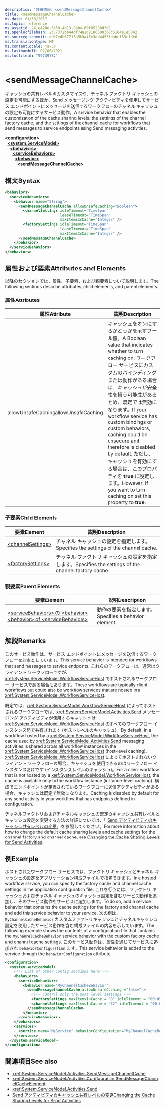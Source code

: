 ```yaml
---
description: '詳細情報: <sendMessageChannelCache>'
title: <sendMessageChannelCache>
ms.date: 03/30/2017
ms.topic: reference
ms.assetid: 241e428e-5030-4b13-8a0a-69f05288d3d9
ms.openlocfilehash: 2c77372bb44df74a1d2186500367c5164e1e5042
ms.sourcegitcommit: ddf7edb67715a5b9a45e3dd44536dabc153c1de0
ms.translationtype: MT
ms.contentlocale: ja-JP
ms.lasthandoff: 02/06/2021
ms.locfileid: "99739782"
---
```

# \<sendMessageChannelCache>

<span data-ttu-id="00ec0-102">キャッシュの共有レベルのカスタマイズや、チャネル ファクトリ キャッシュの設定を可能にするほか、Send メッセージング アクティビティを使用してサービス エンドポイントにメッセージを送信するワークフローのチャネル キャッシュの設定も可能にするサービス動作。</span><span class="sxs-lookup"><span data-stu-id="00ec0-102">A service behavior that enables the customization of the cache sharing levels, the settings of the channel factory cache, and the settings of the channel cache for workflows that send messages to service endpoints using Send messaging activities.</span></span>  
  
[**\<configuration>**](../configuration-element.md)\
&nbsp;&nbsp;[**\<system.ServiceModel>**](system-servicemodel-of-workflow.md)\
&nbsp;&nbsp;&nbsp;&nbsp;[**\<behaviors>**](behaviors-of-workflow.md)\
&nbsp;&nbsp;&nbsp;&nbsp;&nbsp;&nbsp;[**\<serviceBehaviors>**](servicebehaviors-of-workflow.md)\
&nbsp;&nbsp;&nbsp;&nbsp;&nbsp;&nbsp;&nbsp;&nbsp;[**\<behavior>**](behavior-of-servicebehaviors-of-workflow.md)\
&nbsp;&nbsp;&nbsp;&nbsp;&nbsp;&nbsp;&nbsp;&nbsp;&nbsp;&nbsp;**\<sendMessageChannelCache>**  
  
## <a name="syntax"></a><span data-ttu-id="00ec0-103">構文</span><span class="sxs-lookup"><span data-stu-id="00ec0-103">Syntax</span></span>  
  
```xml  
<behaviors>
  <serviceBehaviors>
    <behavior name="String">
      <sendMessageChannelCache allowUnsafeCaching="Boolean">
        <channelSettings idleTimeout="TimeSpan"
                         leaseTimeout="TimeSpan"
                         maxItemsInCache="Integer" />
        <factorySettings idleTimeout="TimeSpan"
                         leaseTimeout="TimeSpan"
                         maxItemsInCache="Integer" />
      </sendMessageChannelCache>
    </behavior>
  </serviceBehaviors>
</behaviors>  
```  
  
## <a name="attributes-and-elements"></a><span data-ttu-id="00ec0-104">属性および要素</span><span class="sxs-lookup"><span data-stu-id="00ec0-104">Attributes and Elements</span></span>  

 <span data-ttu-id="00ec0-105">以降のセクションでは、属性、子要素、および親要素について説明します。</span><span class="sxs-lookup"><span data-stu-id="00ec0-105">The following sections describe attributes, child elements, and parent elements.</span></span>  
  
### <a name="attributes"></a><span data-ttu-id="00ec0-106">属性</span><span class="sxs-lookup"><span data-stu-id="00ec0-106">Attributes</span></span>  
  
|<span data-ttu-id="00ec0-107">属性</span><span class="sxs-lookup"><span data-stu-id="00ec0-107">Attribute</span></span>|<span data-ttu-id="00ec0-108">説明</span><span class="sxs-lookup"><span data-stu-id="00ec0-108">Description</span></span>|  
|---------------|-----------------|  
|<span data-ttu-id="00ec0-109">allowUnsafeCaching</span><span class="sxs-lookup"><span data-stu-id="00ec0-109">allowUnsafeCaching</span></span>|<span data-ttu-id="00ec0-110">キャッシュをオンにするかどうかを示すブール値。</span><span class="sxs-lookup"><span data-stu-id="00ec0-110">A Boolean value that indicates whether to turn caching on.</span></span> <span data-ttu-id="00ec0-111">ワークフロー サービスにカスタムのバインディングまたは動作がある場合は、キャッシュが安全性を損う可能性があるため、既定では無効になります。</span><span class="sxs-lookup"><span data-stu-id="00ec0-111">If your workflow service has custom bindings or custom behaviors, caching could be unsecure and therefore is disabled by default.</span></span> <span data-ttu-id="00ec0-112">ただし、キャッシュを有効にする場合は、このプロパティを **true** に設定します。</span><span class="sxs-lookup"><span data-stu-id="00ec0-112">However, if you want to turn caching on set this property to **true**.</span></span>|  
  
### <a name="child-elements"></a><span data-ttu-id="00ec0-113">子要素</span><span class="sxs-lookup"><span data-stu-id="00ec0-113">Child Elements</span></span>  
  
|<span data-ttu-id="00ec0-114">要素</span><span class="sxs-lookup"><span data-stu-id="00ec0-114">Element</span></span>|<span data-ttu-id="00ec0-115">説明</span><span class="sxs-lookup"><span data-stu-id="00ec0-115">Description</span></span>|  
|-------------|-----------------|  
|[\<channelSettings>](channelsettings.md)|<span data-ttu-id="00ec0-116">チャネル キャッシュの設定を指定します。</span><span class="sxs-lookup"><span data-stu-id="00ec0-116">Specifies the settings of the channel cache.</span></span>|  
|[\<factorySettings>](factorysettings.md)|<span data-ttu-id="00ec0-117">チャネル ファクトリ キャッシュの設定を指定します。</span><span class="sxs-lookup"><span data-stu-id="00ec0-117">Specifies the settings of the channel factory cache.</span></span>|  
  
### <a name="parent-elements"></a><span data-ttu-id="00ec0-118">親要素</span><span class="sxs-lookup"><span data-stu-id="00ec0-118">Parent Elements</span></span>  
  
|<span data-ttu-id="00ec0-119">要素</span><span class="sxs-lookup"><span data-stu-id="00ec0-119">Element</span></span>|<span data-ttu-id="00ec0-120">説明</span><span class="sxs-lookup"><span data-stu-id="00ec0-120">Description</span></span>|  
|-------------|-----------------|  
|[<span data-ttu-id="00ec0-121">\<serviceBehaviors> の \<behavior></span><span class="sxs-lookup"><span data-stu-id="00ec0-121">\<behavior> of \<serviceBehaviors></span></span>](behavior-of-servicebehaviors-of-workflow.md)|<span data-ttu-id="00ec0-122">動作の要素を指定します。</span><span class="sxs-lookup"><span data-stu-id="00ec0-122">Specifies a behavior element.</span></span>|  
  
## <a name="remarks"></a><span data-ttu-id="00ec0-123">解説</span><span class="sxs-lookup"><span data-stu-id="00ec0-123">Remarks</span></span>  

 <span data-ttu-id="00ec0-124">このサービス動作は、サービス エンドポイントにメッセージを送信するワークフローを対象としています。</span><span class="sxs-lookup"><span data-stu-id="00ec0-124">This service behavior is intended for workflows that send messages to service endpoints.</span></span> <span data-ttu-id="00ec0-125">これらのワークフローは、通常はクライアント ワークフローですが、<xref:System.ServiceModel.WorkflowServiceHost> でホストされるワークフロー サービスである場合もあります。</span><span class="sxs-lookup"><span data-stu-id="00ec0-125">These workflows are typically client workflows but could also be workflow services that are hosted in a <xref:System.ServiceModel.WorkflowServiceHost>.</span></span>  
  
 <span data-ttu-id="00ec0-126">既定では、<xref:System.ServiceModel.WorkflowServiceHost> によってホストされるワークフローでは、<xref:System.ServiceModel.Activities.Send> メッセージング アクティビティが使用するキャッシュは <xref:System.ServiceModel.WorkflowServiceHost> のすべてのワークフロー インスタンス間で共有されます (ホストレベルのキャッシュ)。</span><span class="sxs-lookup"><span data-stu-id="00ec0-126">By default, in a workflow hosted by a <xref:System.ServiceModel.WorkflowServiceHost>, the cache used by <xref:System.ServiceModel.Activities.Send> messaging activities is shared across all workflow instances in the <xref:System.ServiceModel.WorkflowServiceHost> (host-level caching).</span></span> <span data-ttu-id="00ec0-127"><xref:System.ServiceModel.WorkflowServiceHost> によってホストされないクライアント ワークフローの場合、キャッシュを使用できるのはワークフロー インスタンスだけです (インスタンスレベルのキャッシュ)。</span><span class="sxs-lookup"><span data-stu-id="00ec0-127">For a client workflow that is not hosted by a <xref:System.ServiceModel.WorkflowServiceHost>, the cache is available only to the workflow instance (instance-level caching).</span></span> <span data-ttu-id="00ec0-128">構成でエンドポイントが定義されているワークフローに送信アクティビティがある場合、キャッシュは既定で無効になります。</span><span class="sxs-lookup"><span data-stu-id="00ec0-128">Caching is disabled by default for any send activity in your workflow that has endpoints defined in configuration.</span></span>  
  
 <span data-ttu-id="00ec0-129">チャネルファクトリおよびチャネルキャッシュの既定のキャッシュ共有レベルとキャッシュ設定を変更する方法の詳細については、「 [Send アクティビティのキャッシュ共有レベルの変更](../../../wcf/feature-details/changing-the-cache-sharing-levels-for-send-activities.md)」を参照してください。</span><span class="sxs-lookup"><span data-stu-id="00ec0-129">For more information about how to change the default cache sharing levels and cache settings for the channel factory and channel cache, see [Changing the Cache Sharing Levels for Send Activities](../../../wcf/feature-details/changing-the-cache-sharing-levels-for-send-activities.md).</span></span>  
  
## <a name="example"></a><span data-ttu-id="00ec0-130">例</span><span class="sxs-lookup"><span data-stu-id="00ec0-130">Example</span></span>  

 <span data-ttu-id="00ec0-131">ホストされたワークフロー サービスでは、ファクトリ キャッシュとチャネル キャッシュの設定をアプリケーション構成ファイルで指定できます。</span><span class="sxs-lookup"><span data-stu-id="00ec0-131">In a hosted workflow service, you can specify the factory cache and channel cache settings in the application configuration file.</span></span> <span data-ttu-id="00ec0-132">これを行うには、ファクトリ キャッシュおよびチャネル キャッシュのキャッシュ設定を含むサービス動作を追加し、そのサービス動作をサービスに追加します。</span><span class="sxs-lookup"><span data-stu-id="00ec0-132">To do so, add a service behavior that contains the cache settings for the factory and channel cache and add this service behavior to your service.</span></span> <span data-ttu-id="00ec0-133">次の例は、 `MyChannelCacheBehavior`  カスタムファクトリキャッシュとチャネルキャッシュ設定を使用したサービス動作を含む構成ファイルの内容を示しています。</span><span class="sxs-lookup"><span data-stu-id="00ec0-133">The following example shows the contents of a configuration file that contains the `MyChannelCacheBehavior`  service behavior with the custom factory cache and channel cache settings.</span></span> <span data-ttu-id="00ec0-134">このサービス動作は、属性を通じてサービスに追加され `behaviorConfiguration` ます。</span><span class="sxs-lookup"><span data-stu-id="00ec0-134">This service behavior is added to the service through the `behaviorConfiguration` attribute.</span></span>  
  
```xml  
<configuration>
  <system.serviceModel>  
    <!-- List of other config sections here -->
    <behaviors>  
      <serviceBehaviors>  
        <behavior name="MyChannelCacheBehavior">  
          <sendMessageChannelCache allowUnsafeCaching ="false" >  
            <!-- Control only the host level settings -->
            <factorySettings maxItemsInCache = "8" idleTimeout = "00:05:00" leaseTimeout="10:00:00" />  
            <channelSettings maxItemsInCache = "32" idleTimeout = "00:05:00" leaseTimeout="00:06:00" />  
          </sendMessageChannelCache>  
        </behavior>  
      </serviceBehaviors>  
    </behaviors>  
    <services>  
      <service name="MyService" behaviorConfiguration="MyChannelCacheBehavior" />  
    </services>  
  </system.serviceModel>  
</configuration>  
```  
  
## <a name="see-also"></a><span data-ttu-id="00ec0-135">関連項目</span><span class="sxs-lookup"><span data-stu-id="00ec0-135">See also</span></span>

- <xref:System.ServiceModel.Activities.SendMessageChannelCache>
- <xref:System.ServiceModel.Activities.Configuration.SendMessageChannelCacheElement>
- <xref:System.ServiceModel.Activities.Send>
- [<span data-ttu-id="00ec0-136">Send アクティビティのキャッシュ共有レベルの変更</span><span class="sxs-lookup"><span data-stu-id="00ec0-136">Changing the Cache Sharing Levels for Send Activities</span></span>](../../../wcf/feature-details/changing-the-cache-sharing-levels-for-send-activities.md)
